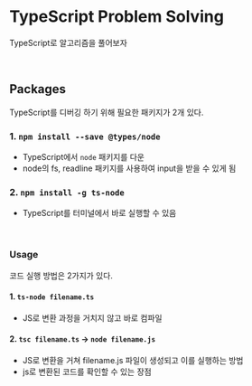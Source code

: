 # TypeScript Problem Solving

TypeScript로 알고리즘을 풀어보자

<br/>

## Packages

TypeScript를 디버깅 하기 위해 필요한 패키지가 2개 있다.

### 1. `npm install --save @types/node`

- TypeScript에서 `node` 패키지를 다운
- node의 fs, readline 패키지를 사용하여 input을 받을 수 있게 됨

### 2. `npm install -g ts-node`

- TypeScript를 터미널에서 바로 실행할 수 있음

<br/>

### Usage

코드 실행 방법은 2가지가 있다.

#### 1. `ts-node filename.ts`

- JS로 변환 과정을 거치지 않고 바로 컴파일

#### 2. `tsc filename.ts` → `node filename.js`

- JS로 변환을 거쳐 filename.js 파일이 생성되고 이를 실행하는 방법
- js로 변환된 코드를 확인할 수 있는 장점

